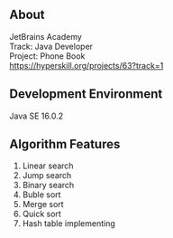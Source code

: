 ## About
JetBrains Academy  
Track: Java Developer  
Project: Phone Book  
https://hyperskill.org/projects/63?track=1
## Development Environment
Java SE 16.0.2
## Algorithm Features
1. Linear search
2. Jump search
3. Binary search
4. Buble sort
5. Merge sort
6. Quick sort
7. Hash table implementing